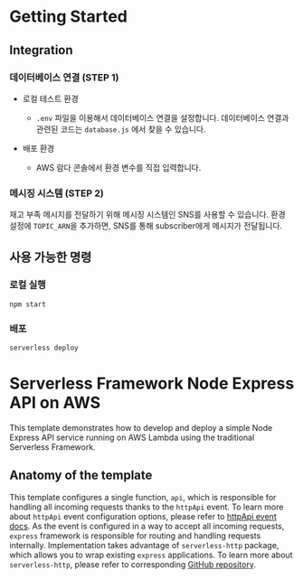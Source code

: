 <!--
title: 'Serverless Framework Node Express API on AWS'
description: 'This template demonstrates how to develop and deploy a simple Node Express API running on AWS Lambda using the traditional Serverless Framework.'
layout: Doc
framework: v3
platform: AWS
language: nodeJS
priority: 1
authorLink: 'https://github.com/serverless'
authorName: 'Serverless, inc.'
authorAvatar: 'https://avatars1.githubusercontent.com/u/13742415?s=200&v=4'
-->

# Getting Started

## Integration

### 데이터베이스 연결 (STEP 1)

- 로컬 테스트 환경
    - `.env` 파일을 이용해서 데이터베이스 연결을 설정합니다. 데이터베이스 연결과 관련된 코드는 `database.js` 에서 찾을 수 있습니다.

- 배포 환경
    - AWS 람다 콘솔에서 환경 변수를 직접 입력합니다.

### 메시징 시스템 (STEP 2)

재고 부족 메시지를 전달하기 위해 메시징 시스템인 SNS를 사용할 수 있습니다. 환경 설정에 `TOPIC_ARN`을 추가하면, SNS를 통해 subscriber에게 메시지가 전달됩니다.

## 사용 가능한 명령

### 로컬 실행
```
npm start
```

### 배포
```
serverless deploy
```

# Serverless Framework Node Express API on AWS

This template demonstrates how to develop and deploy a simple Node Express API service running on AWS Lambda using the traditional Serverless Framework.

## Anatomy of the template

This template configures a single function, `api`, which is responsible for handling all incoming requests thanks to the `httpApi` event. To learn more about `httpApi` event configuration options, please refer to [httpApi event docs](https://www.serverless.com/framework/docs/providers/aws/events/http-api/). As the event is configured in a way to accept all incoming requests, `express` framework is responsible for routing and handling requests internally. Implementation takes advantage of `serverless-http` package, which allows you to wrap existing `express` applications. To learn more about `serverless-http`, please refer to corresponding [GitHub repository](https://github.com/dougmoscrop/serverless-http).
